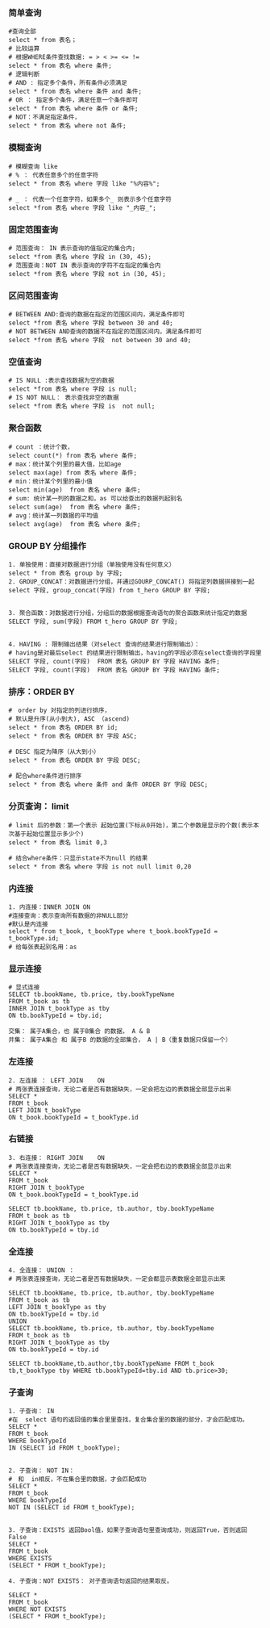 ### 简单查询
    
    #查询全部
    select * from 表名；
    # 比较运算
    # 根据WHERE条件查找数据: = > < >= <= !=
    select * from 表名 where 条件;
    # 逻辑判断
    # AND : 指定多个条件，所有条件必须满足
    select * from 表名 where 条件 and 条件;
    # OR ： 指定多个条件，满足任意一个条件即可
    select * from 表名 where 条件 or 条件;
    # NOT：不满足指定条件，
    select * from 表名 where not 条件;
    
### 模糊查询

    # 模糊查询 like
    # % ： 代表任意多个的任意字符
    select * from 表名 where 字段 like "%内容%";
    
    # _ ： 代表一个任意字符，如果多个_ 则表示多个任意字符
    select *from 表名 where 字段 like "_内容_";
    
### 固定范围查询

    # 范围查询： IN 表示查询的值指定的集合内;
    select *from 表名 where 字段 in (30, 45);
    # 范围查询：NOT IN 表示查询的字符不在指定的集合内
    select *from 表名 where 字段 not in (30, 45);
    
### 区间范围查询

    # BETWEEN AND:查询的数据在指定的范围区间内，满足条件即可
    select *from 表名 where 字段 between 30 and 40;
    # NOT BETWEEN AND查询的数据不在指定的范围区间内，满足条件即可
    select *from 表名 where 字段  not between 30 and 40;
    
### 空值查询

    # IS NULL :表示查找数据为空的数据
    select *from 表名 where 字段 is null;
    # IS NOT NULL： 表示查找非空的数据
    select *from 表名 where 字段 is  not null;
    
### 聚合函数

    # count ：统计个数，
    select count(*) from 表名 where 条件;
    # max：统计某个列里的最大值，比如age
    select max(age) from 表名 where 条件;
    # min：统计某个列里的最小值
    select min(age)  from 表名 where 条件;
    # sum: 统计某一列的数据之和，as 可以给查出的数据列起别名
    select sum(age)  from 表名 where 条件;
    # avg：统计某一列数据的平均值
    select avg(age)  from 表名 where 条件;
    
    
### GROUP BY 分组操作

    1. 单独使用：直接对数据进行分组（单独使用没有任何意义）
    select * from 表名 group by 字段;
    2. GROUP_CONCAT：对数据进行分组，并通过GOURP_CONCAT() 将指定列数据拼接到一起
    select 字段, group_concat(字段) from t_hero GROUP BY 字段;
    
    
    3. 聚合函数：对数据进行分组，分组后的数据根据查询语句的聚合函数来统计指定的数据
    SELECT 字段, sum(字段) FROM t_hero GROUP BY 字段;
    
    
    4. HAVING : 限制输出结果（对select 查询的结果进行限制输出）：
    # having是对最后select 的结果进行限制输出，having的字段必须在select查询的字段里
    SELECT 字段, count(字段)  FROM 表名 GROUP BY 字段 HAVING 条件;
    SELECT 字段, count(字段)  FROM 表名 GROUP BY 字段 HAVING 条件;
    
### 排序：ORDER BY

    #　order by 对指定的列进行排序，
    # 默认是升序(从小到大), ASC （ascend)
    select * from 表名 ORDER BY id;
    select * from 表名 ORDER BY 字段 ASC;
    
    # DESC 指定为降序（从大到小）
    select * from 表名 ORDER BY 字段 DESC;
    
    # 配合where条件进行排序
    select * from 表名 where 条件 and 条件 ORDER BY 字段 DESC;
    
### 分页查询： limit

    # limit 后的参数：第一个表示 起始位置(下标从0开始)，第二个参数是显示的个数(表示本次基于起始位置显示多少个)
    select * from 表名 limit 0,3
    
    # 结合where条件：只显示state不为null 的结果
    select * from 表名 where 字段 is not null limit 0,20
    
    
### 内连接

    1. 内连接：INNER JOIN ON
    #连接查询：表示查询所有数据的非NULL部分
    #默认是内连接
    select * from t_book, t_bookType where t_book.bookTypeId = t_bookType.id;
    # 给每张表起别名用：as
    
### 显示连接

    # 显式连接
    SELECT tb.bookName, tb.price, tby.bookTypeName
    FROM t_book as tb
    INNER JOIN t_bookType as tby
    ON tb.bookTypeId = tby.id;
    
    交集： 属于A集合，也 属于B集合 的数据， A & B
    并集： 属于A集合 和 属于B 的数据的全部集合， A | B（重复数据只保留一个）
    
### 左连接

    2. 左连接 ： LEFT JOIN    ON
    # 两张表连接查询，无论二者是否有数据缺失，一定会把左边的表数据全部显示出来
    SELECT *
    FROM t_book
    LEFT JOIN t_bookType
    ON t_book.bookTypeId = t_bookType.id
    
### 右链接

    3. 右连接： RIGHT JOIN    ON
    # 两张表连接查询，无论二者是否有数据缺失，一定会把右边的表数据全部显示出来
    SELECT *
    FROM t_book
    RIGHT JOIN t_bookType
    ON t_book.bookTypeId = t_bookType.id
    
    SELECT tb.bookName, tb.price, tb.author, tby.bookTypeName
    FROM t_book as tb
    RIGHT JOIN t_bookType as tby
    ON tb.bookTypeId = tby.id
    
### 全连接

    4. 全连接： UNION ：
    # 两张表连接查询，无论二者是否有数据缺失，一定会都显示表数据全部显示出来
    
    SELECT tb.bookName, tb.price, tb.author, tby.bookTypeName
    FROM t_book as tb
    LEFT JOIN t_bookType as tby
    ON tb.bookTypeId = tby.id
    UNION
    SELECT tb.bookName, tb.price, tb.author, tby.bookTypeName
    FROM t_book as tb
    RIGHT JOIN t_bookType as tby
    ON tb.bookTypeId = tby.id
    
    SELECT tb.bookName,tb.author,tby.bookTypeName FROM t_book tb,t_bookType tby WHERE tb.bookTypeId=tby.id AND tb.price>30;


### 子查询

    1. 子查询： IN
    #在  select 语句的返回值的集合里里查找，复合集合里的数据的部分，才会匹配成功。
    SELECT *
    FROM t_book
    WHERE bookTypeId
    IN (SELECT id FROM t_bookType);
    
    
    2. 子查询： NOT IN：
    #　和  in相反，不在集合里的数据，才会匹配成功
    SELECT *
    FROM t_book
    WHERE bookTypeId
    NOT IN (SELECT id FROM t_bookType);
    
    
    3. 子查询：EXISTS 返回Bool值，如果子查询语句里查询成功，则返回True，否则返回False
    SELECT *
    FROM t_book
    WHERE EXISTS
    (SELECT * FROM t_bookType);
    
    4. 子查询：NOT EXISTS： 对子查询语句返回的结果取反。
    
    SELECT *
    FROM t_book
    WHERE NOT EXISTS
    (SELECT * FROM t_bookType);